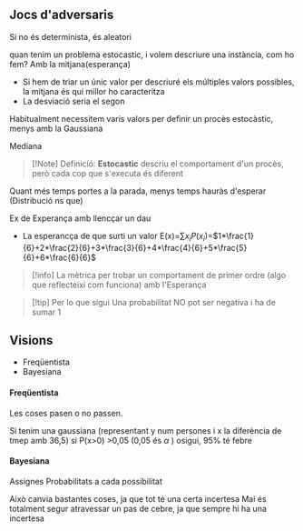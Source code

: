 ## Jocs d'adversaris


Si no és determinista, és aleatori


quan tenim un problema estocastic, i volem descriure una instància, com ho fem?
Amb la mitjana(esperança)
- Si hem de triar un únic valor per descriuré els  múltiples valors possibles, la mitjana és qui millor ho caracteritza
- La desviació seria el segon

Habitualment necessitem varis valors per definir un procès estocàstic, menys amb la Gaussiana

Mediana

>[!Note] Definició: **Estocastic**
> descriu el comportament d'un procès, però cada cop que s'executa és diferent


Quant més temps portes a la parada, menys temps hauràs d'esperar (Distribució ns que)

Ex de Experança amb llencçar un dau
- La esperancça de que surti un valor
E(x)=$\sum x_i P(x_i)$=$1*\frac{1}{6}+2*\frac{2}{6}+3*\frac{3}{6}+4*\frac{4}{6}+5*\frac{5}{6}+6*\frac{6}{6}$

>[!info]
>La mètrica per trobar un comportament de primer ordre (algo que reflecteixi com funciona) amb l'Esperança


>[!tip] Per lo que sigui
>Una probabilitat NO pot ser negativa
>i ha de sumar 1



## Visions

- Freqüentista
- Bayesiana

#### Freqüentista
Les coses pasen o no passen.

Si tenim una gaussiana (representant y num persones i x la diferència de tmep amb 36,5)
si P(x>0) >0,05 (0,05 és $\alpha$ ) osigui, 95% té febre

#### Bayesiana
Assignes Probabilitats a cada possibilitat

Això canvia bastantes coses, ja que tot té una certa incertesa
Mai és totalment segur atravessar un pas de cebre, ja que sempre hi ha una incertesa 


